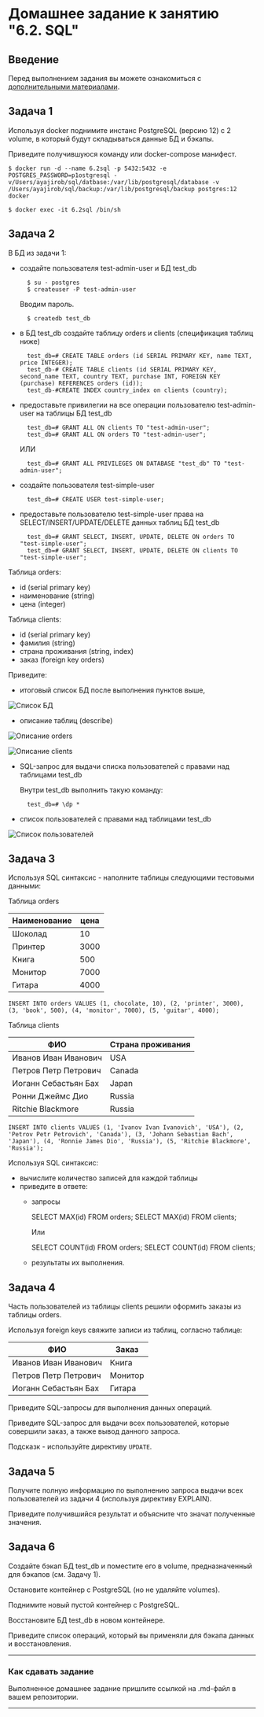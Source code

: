 # Домашнее задание к занятию "6.2. SQL"

## Введение

Перед выполнением задания вы можете ознакомиться с 
[дополнительными материалами](https://github.com/netology-code/virt-homeworks/tree/master/additional/README.md).

## Задача 1

Используя docker поднимите инстанс PostgreSQL (версию 12) c 2 volume, 
в который будут складываться данные БД и бэкапы.

Приведите получившуюся команду или docker-compose манифест.
    
    $ docker run -d --name 6.2sql -p 5432:5432 -e POSTGRES_PASSWORD=p1ostgresql -v/Users/ayajirob/sql/datbase:/var/lib/postgresql/database -v /Users/ayajirob/sql/backup:/var/lib/postgresql/backup postgres:12
    docker

    $ docker exec -it 6.2sql /bin/sh
## Задача 2

В БД из задачи 1: 
- создайте пользователя test-admin-user и БД test_db

        $ su - postgres
        $ createuser -P test-admin-user
        
    Вводим пароль.

        $ createdb test_db

- в БД test_db создайте таблицу orders и clients (спeцификация таблиц ниже)

        test_db=# CREATE TABLE orders (id SERIAL PRIMARY KEY, name TEXT, price INTEGER);
        test_db-# CREATE TABLE clients (id SERIAL PRIMARY KEY, second_name TEXT, country TEXT, purchase INT, FOREIGN KEY (purchase) REFERENCES orders (id));
        test_db-#CREATE INDEX country_index on clients (country);

- предоставьте привилегии на все операции пользователю test-admin-user на таблицы БД test_db

        test_db=# GRANT ALL ON clients TO "test-admin-user";
        test_db=# GRANT ALL ON orders TO "test-admin-user";
    
    ИЛИ

        test_db=# GRANT ALL PRIVILEGES ON DATABASE "test_db" TO "test-admin-user";

- создайте пользователя test-simple-user

        test_db=# CREATE USER test-simple-user;

- предоставьте пользователю test-simple-user права на SELECT/INSERT/UPDATE/DELETE данных таблиц БД test_db

        test_db=# GRANT SELECT, INSERT, UPDATE, DELETE ON orders TO "test-simple-user";
        test_db=# GRANT SELECT, INSERT, UPDATE, DELETE ON clients TO "test-simple-user";

Таблица orders:
- id (serial primary key)
- наименование (string)
- цена (integer)

Таблица clients:
- id (serial primary key)
- фамилия (string)
- страна проживания (string, index)
- заказ (foreign key orders)

Приведите:
- итоговый список БД после выполнения пунктов выше,

![Список БД](https://github.com/lenazve1996/devops-netology/blob/master/virt_homeworks/06-db-02-sql/%D0%A1%D0%BF%D0%B8%D1%81%D0%BE%D0%BA%20%D0%91%D0%94.png)

- описание таблиц (describe)

![Описание orders](https://github.com/lenazve1996/devops-netology/blob/master/virt_homeworks/06-db-02-sql/%D0%9E%D0%BF%D0%B8%D1%81%D0%B0%D0%BD%D0%B8%D0%B5%20orders.png)

![Описание clients](https://github.com/lenazve1996/devops-netology/blob/master/virt_homeworks/06-db-02-sql/%D0%9E%D0%BF%D0%B8%D1%81%D0%B0%D0%BD%D0%B8%D0%B5%20clients.png)

- SQL-запрос для выдачи списка пользователей с правами над таблицами test_db
    
    Внутри test_db выполнить такую команду:
        
        test_db=# \dp *

- список пользователей с правами над таблицами test_db

![Список пользователей](https://github.com/lenazve1996/devops-netology/blob/master/virt_homeworks/06-db-02-sql/%D0%A1%D0%BF%D0%B8%D1%81%D0%BE%D0%BA%20%D0%BF%D0%BE%D0%BB%D1%8C%D0%B7%D0%BE%D0%B2%D0%B0%D1%82%D0%B5%D0%BB%D0%B5%D0%B9.png)

## Задача 3

Используя SQL синтаксис - наполните таблицы следующими тестовыми данными:

Таблица orders

|Наименование|цена|
|------------|----|
|Шоколад| 10 |
|Принтер| 3000 |
|Книга| 500 |
|Монитор| 7000|
|Гитара| 4000|

    INSERT INTO orders VALUES (1, chocolate, 10), (2, 'printer', 3000), (3, 'book', 500), (4, 'monitor', 7000), (5, 'guitar', 4000);

Таблица clients

|ФИО|Страна проживания|
|------------|----|
|Иванов Иван Иванович| USA |
|Петров Петр Петрович| Canada |
|Иоганн Себастьян Бах| Japan |
|Ронни Джеймс Дио| Russia|
|Ritchie Blackmore| Russia|

    INSERT INTO clients VALUES (1, 'Ivanov Ivan Ivanovich', 'USA'), (2, 'Petrov Petr Petrovich', 'Canada'), (3, 'Johann Sebastian Bach', 'Japan'), (4, 'Ronnie James Dio', 'Russia'), (5, 'Ritchie Blackmore', 'Russia');

Используя SQL синтаксис:
- вычислите количество записей для каждой таблицы 
- приведите в ответе:
    - запросы 

        SELECT MAX(id) FROM orders;
        SELECT MAX(id) FROM clients;

        Или

        SELECT COUNT(id) FROM orders;
        SELECT COUNT(id) FROM clients;

    - результаты их выполнения.

## Задача 4

Часть пользователей из таблицы clients решили оформить заказы из таблицы orders.

Используя foreign keys свяжите записи из таблиц, согласно таблице:

|ФИО|Заказ|
|------------|----|
|Иванов Иван Иванович| Книга |
|Петров Петр Петрович| Монитор |
|Иоганн Себастьян Бах| Гитара |

Приведите SQL-запросы для выполнения данных операций.

Приведите SQL-запрос для выдачи всех пользователей, которые совершили заказ, а также вывод данного запроса.
 
Подсказк - используйте директиву `UPDATE`.

## Задача 5

Получите полную информацию по выполнению запроса выдачи всех пользователей из задачи 4 
(используя директиву EXPLAIN).

Приведите получившийся результат и объясните что значат полученные значения.

## Задача 6

Создайте бэкап БД test_db и поместите его в volume, предназначенный для бэкапов (см. Задачу 1).

Остановите контейнер с PostgreSQL (но не удаляйте volumes).

Поднимите новый пустой контейнер с PostgreSQL.

Восстановите БД test_db в новом контейнере.

Приведите список операций, который вы применяли для бэкапа данных и восстановления. 

---

### Как cдавать задание

Выполненное домашнее задание пришлите ссылкой на .md-файл в вашем репозитории.

---
